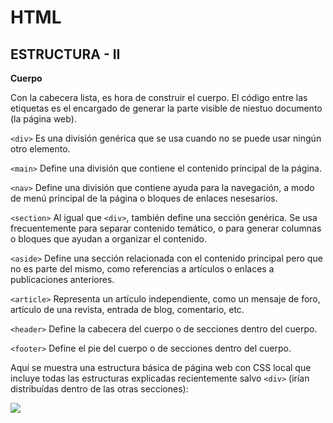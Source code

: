 # HTML
## ESTRUCTURA - II

**Cuerpo**

Con la cabecera lista, es hora de construir el cuerpo. El código entre las etiquetas <body> es el encargado de generar la parte visible de niestuo documento (la página web).

`<div>` Es una división genérica que se usa cuando no se puede usar ningún otro elemento.

`<main>` Define una división que contiene el contenido principal de la página.

`<nav>` Define una división que contiene ayuda para la navegación, a modo de menú principal de la página o bloques de enlaces nesesarios.

`<section>` Al igual que `<div>`, también define una sección genérica.
Se usa frecuentemente para separar contenido temático, o para generar columnas o bloques que ayudan a organizar el contenido.

`<aside>` Define una sección relacionada con el contenido principal pero que no es parte del mismo, como referencias a artículos o enlaces a publicaciones anteriores.

`<article>` Representa un artículo independiente, como un mensaje de foro, artículo de una revista, entrada de blog, comentario, etc.

`<header>` Define la cabecera del cuerpo o de secciones dentro del cuerpo.

`<footer>` Define el pie del cuerpo o de secciones dentro del cuerpo.

Aquí se muestra una estructura básica de página web con CSS local que incluye todas las estructuras explicadas recientemente salvo `<div>` (irían distribuídas dentro de las otras secciones):




![](diseñoBasico.png)
